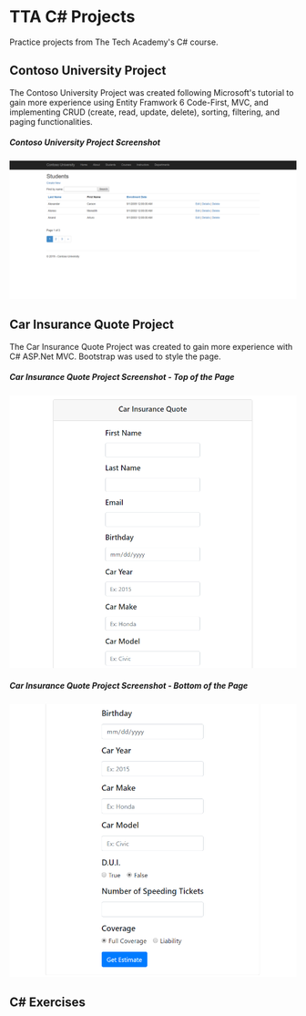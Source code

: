 # TTA C# Projects
Practice projects from The Tech Academy's C# course.

## Contoso University Project
The Contoso University Project was created following Microsoft's tutorial to gain more experience using Entity Framwork 6 Code-First, MVC, and implementing CRUD (create, read, update, delete), sorting, filtering, and paging functionalities.

##### Contoso University Project Screenshot
![screenshot](screenshots/pic1.png)

## Car Insurance Quote Project
The Car Insurance Quote Project was created to gain more experience with C# ASP.Net MVC. Bootstrap was used to style the page.

##### Car Insurance Quote Project Screenshot - Top of the Page
![screenshot](screenshots/pic2.png)

##### Car Insurance Quote Project Screenshot - Bottom of the Page
![screenshot](screenshots/pic3.png)

## C# Exercises

